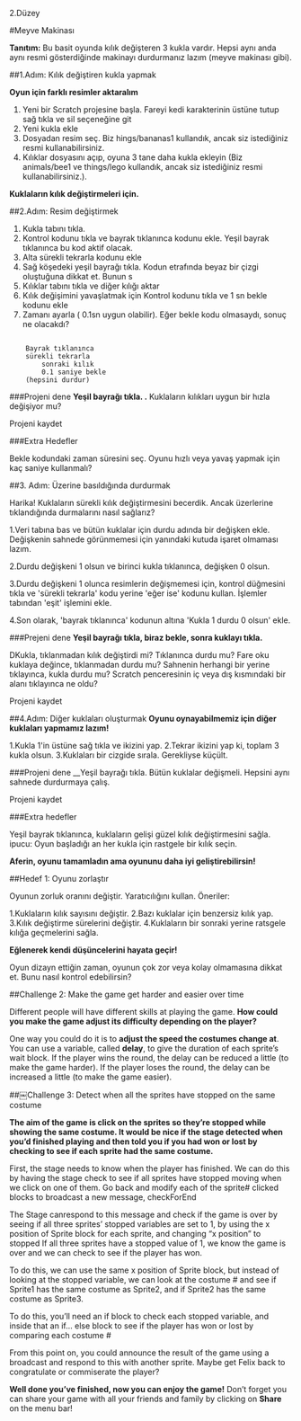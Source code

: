 2.Düzey

#Meyve Makinası

__Tanıtım:__
Bu basit oyunda kılık değişteren 3 kukla vardır. Hepsi aynı anda aynı resmi gösterdiğinde makinayı durdurmanız lazım (meyve makinası gibi).

##1.Adım: Kılık değiştiren kukla yapmak

__Oyun için farklı resimler aktaralım__

1. Yeni bir Scratch projesine başla. Fareyi kedi karakterinin üstüne tutup sağ tıkla ve sil seçeneğine git
2. Yeni kukla ekle
3. Dosyadan resim seç. Biz hings/bananas1 kullandık, ancak siz istediğiniz resmi kullanabilirsiniz.
4. Kılıklar dosyasını açıp, oyuna 3 tane daha kukla ekleyin
(Biz animals/bee1 ve things/lego kullandık, ancak siz istediğiniz resmi kullanabilirsiniz.).

__Kuklaların kılık değiştirmeleri için.__

##2.Adım: Resim değiştirmek

1. Kukla tabını tıkla.
2. Kontrol kodunu tıkla ve bayrak tıklanınca kodunu ekle. Yeşil bayrak tıklanınca bu kod aktif olacak.
3. Alta sürekli tekrarla kodunu ekle
4. Sağ köşedeki yeşil bayrağı tıkla. Kodun etrafında beyaz bir çizgi oluştuğuna dikkat et. Bunun s
5. Kılıklar tabını tıkla ve diğer kılığı aktar
6. Kılık değişimini yavaşlatmak için Kontrol kodunu tıkla ve 1 sn bekle kodunu ekle
7. Zamanı ayarla ( 0.1sn uygun olabilir). Eğer bekle kodu olmasaydı, sonuç ne olacakdı?
```scratch

	Bayrak tıklanınca
	sürekli tekrarla	
		sonraki kılık
		0.1 saniye bekle
	(hepsini durdur)
```

###Projeni dene
__Yeşil bayrağı tıkla. .__ 
Kuklaların kılıkları uygun bir hızla değişiyor mu? 

Projeni kaydet

###Extra Hedefler

Bekle kodundaki zaman süresini seç. Oyunu hızlı veya yavaş yapmak için kaç saniye kullanmalı?

##3. Adım: Üzerine basıldığında durdurmak

Harika! Kuklaların sürekli kılık değiştirmesini becerdik. Ancak üzerlerine tıklandığında durmalarını nasıl sağlarız? 

1.Veri tabına bas ve bütün kuklalar için durdu adında bir değişken ekle. Değişkenin sahnede görünmemesi için yanındaki kutuda işaret olmaması lazım.

2.Durdu değişkeni 1 olsun ve birinci kukla tıklanınca, değişken 0 olsun.

3.Durdu değişkeni 1 olunca resimlerin değişmemesi için, kontrol düğmesini tıkla ve 'sürekli tekrarla' kodu yerine 'eğer ise' kodunu kullan. İşlemler tabından 'eşit' işlemini ekle.

4.Son olarak, 'bayrak tıklanınca' kodunun altına 'Kukla 1 durdu 0 olsun' ekle.

###Prejeni dene
__Yeşil bayrağı tıkla, biraz bekle, sonra kuklayı tıkla.__ 

DKukla, tıklanmadan kılık değiştirdi mi? Tıklanınca durdu mu? Fare oku kuklaya değince, tıklanmadan durdu mu? Sahnenin herhangi bir yerine tıklayınca, kukla durdu mu? 
Scratch penceresinin iç veya dış kısmındaki bir alanı tıklayınca ne oldu?

Projeni kaydet

##4.Adım: Diğer kuklaları oluşturmak
__Oyunu oynayabilmemiz için diğer kuklaları yapmamız lazım!__

1.Kukla 1'in üstüne sağ tıkla ve ikizini yap.
2.Tekrar ikizini yap ki, toplam 3 kukla olsun.
3.Kuklaları bir cizgide sırala. Gerekliyse küçült.

###Projeni dene
__Yeşil bayrağı tıkla. Bütün kuklalar değişmeli. Hepsini aynı sahnede durdurmaya çalış.

Projeni kaydet

###Extra hedefler

Yeşil bayrak tıklanınca, kuklaların gelişi güzel kılık değiştirmesini sağla.
ipucu: Oyun başladığı an her kukla için rastgele bir kılık seçin.


__Aferin, oyunu tamamladın ama oyununu daha iyi geliştirebilirsin!__


##Hedef 1: Oyunu zorlaştır 

Oyunun zorluk oranını değiştir. Yaratıcılığını kullan. Öneriler:

1.Kuklaların kılık sayısını değiştir.
2.Bazı kuklalar için benzersiz kılık yap.
3.Kılık değiştirme sürelerini değiştir.
4.Kuklaların bir sonraki yerine ratsgele kılığa geçmelerini sağla.

__Eğlenerek kendi düşüncelerini hayata geçir!__

Oyun dizayn ettiğin zaman, oyunun çok zor veya kolay olmamasına dikkat et. Bunu nasıl kontrol edebilirsin?

##Challenge 2: Make the game get harder and easier over time

Different people will have different skills at playing the game. __How could you make the game adjust its difficulty depending on the player?__

One way you could do it is to __adjust the speed the costumes change at__. You can use a variable, called __delay__, to give the duration of each sprite’s wait block. If the player wins the round, the delay can be reduced a little (to make the game harder). If the player loses the round, the delay can be increased a little (to make the game easier).

##￼Challenge 3: Detect when all the sprites have stopped on the same costume

__The aim of the game is click on the sprites so they’re stopped while showing the same costume. It would be nice if the stage detected when you’d finished playing and then told you if you had won or lost by checking to see if each sprite had the same costume.__

First, the stage needs to know when the player has finished. We can do this by having the stage check to see if all sprites have stopped moving when we click on one of them. Go back and modify each of the sprite# clicked blocks to broadcast a new message, checkForEnd

The Stage canrespond to this message and check if the game is over by seeing if all three sprites’ stopped variables are set to 1, by using the x position of Sprite block for each sprite, and changing “x position” to stopped If all three sprites have a stopped value of 1, we know the game is over and we can check to see if the player has won.

To do this, we can use the same x position of Sprite block, but instead of looking at the stopped variable, we can look at the costume # and see if Sprite1 has the same costume as Sprite2, and if Sprite2 has the same costume as Sprite3.

To do this, you’ll need an if block to check each stopped variable, and inside that an if... else block to see if the player has won or lost by comparing each
costume #

From this point on, you could announce the result of the game using a broadcast and respond to this with another sprite. Maybe get Felix back to congratulate or commiserate the player?


__Well done you’ve finished, now you can enjoy the game!__
Don’t forget you can share your game with all your friends and family by clicking on __Share__ on the menu bar!
